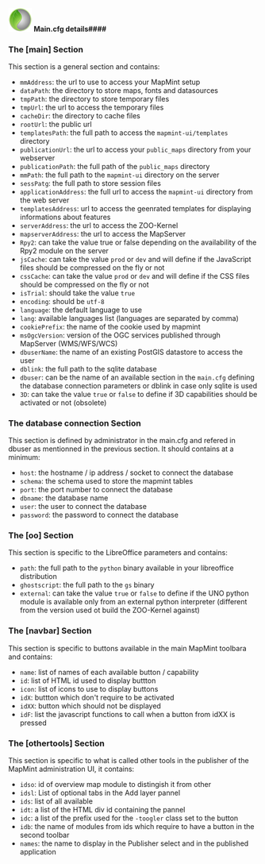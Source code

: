 #### ![logo](mapmint-ui/img/mapmint-logo-small.png "MapMint") Main.cfg details####

<h3>The [main] Section</h3>

This section is a general section and contains:

 * ```mmAddress```: the url to use to access your MapMint setup
 * ```dataPath```: the directory to store maps, fonts and datasources
 * ```tmpPath```: the directory to store temporary files
 * ```tmpUrl```: the url to access the temporary files
 * ```cacheDir```: the directory to cache files
 * ```rootUrl```: the public url
 * ```templatesPath```: the full path to access the ```mapmint-ui/templates```
   directory
 * ```publicationUrl```: the url to access your ```public_maps``` directory from
   your webserver
 * ```publicationPath```: the full path of the ```public_maps``` directory
 * ```mmPath```: the full path to the ```mapmint-ui``` directory on the server
 * ```sessPatg```: the full path to store session files
 * ```applicationAddress```: the full url to access the ```mapmint-ui``` directory
   from the web server
 * ```templatesAddress```: url to access the geenrated templates for
   displaying informations about features
 * ```serverAddress```: the url to access the ZOO-Kernel
 * ```mapserverAddress```: the url to access the MapServer
 * ```Rpy2```: can take the value true or false depending on the
   availability of the Rpy2 module on the server
 * ```jsCache```: can take the value ```prod``` or ```dev``` and will define if the
   JavaScript files should be compressed on the fly or not
 * ```cssCache```: can take the value ```prod``` or ```dev``` and will define if the
  CSS files should be compressed on the fly or not
 * ```isTrial```: should take the value ```true```
 * ```encoding```: should be ```utf-8```
 * ```language```: the default language to use
 * ```lang```: available languages list (languages are separated by comma)
 * ```cookiePrefix```: the name of the cookie used by mapmint
 * ```msOgcVersion```: version of the OGC services published through
   MapServer (WMS/WFS/WCS)
 * ```dbuserName```: the name of an existing PostGIS datastore to access the
   user
 * ```dblink```: the full path to the sqlite database
 * ```dbuser```: can be the name of an available section in the ```main.cfg```
   defining the database connection parameters or dblink in case only
   sqlite is used
 * ```3D```: can take the value ```true``` or ```false``` to define if 3D capabilities
   should be activated or not (obsolete)

<h3>The database connection Section </h3>

This section is defined by administrator in the main.cfg and refered
in dbuser as mentionned in the previous section. It should contains at
a minimum:

 * ```host```: the hostname / ip address / socket to connect the database
 * ```schema```: the schema used to store the mapmint tables
 * ```port```: the port number to connect the database
 * ```dbname```: the database name
 * ```user```: the user to connect the database
 * ```password```: the password to connect the database 


<h3>The [oo] Section</h3>

This section is specific to the LibreOffice parameters and contains:

 * ```path```: the full path to the ```python``` binary available in your
   libreoffice distribution
 * ```ghostscript```: the full path to the ```gs``` binary
 * ```external```: can take the value ```true``` or ```false``` to define if the UNO
   python module is available only from an external python interpreter
   (different from the version used ot build the ZOO-Kernel against)


<h3>The [navbar] Section</h3>

This section is specific to buttons available in the main MapMint
toolbara and contains:

 * ```name```: list of names of each available button / capability
 * ```id```: list of HTML id used to display buttton
 * ```icon```: list of icons to use to display buttons
 * ```idX```: buttton which don't require to be activated
 * ```idXX```: button which should not be displayed
 * ```idF```: list the javascript functions to call when a button from idXX
   is pressed

<h3>The [othertools] Section</h3>

This section is specific to what is called other tools in the
publisher of the MapMint administration UI, it contains:

 * ```idso```: id of overview map module to distingish it from other
 * ```idsl```: List of optional tabs in the Add layer pannel
 * ```ids```: list of all available
 * ```idt```: a list of the HTML div id containing the pannel
 * ```idc```: a list of the prefix used for the ```-toogler``` class set to
   the button
 * ```idb```: the name of modules from ids which require to have a button in
   the second toolbar
 * ```names```: the name to display in the Publisher select and in the
   published application



